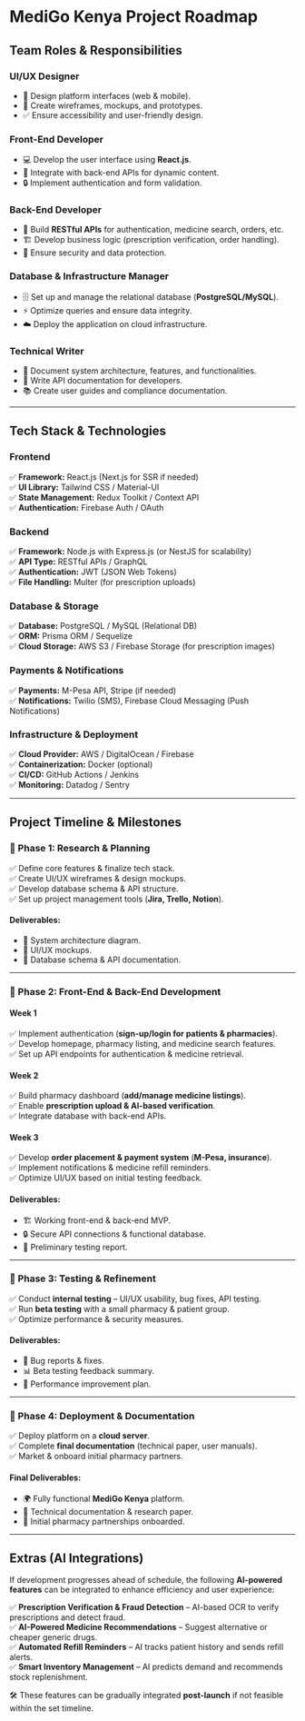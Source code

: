 # MediGo Kenya Project Roadmap  

## Team Roles & Responsibilities  

### UI/UX Designer  
- 🎨 Design platform interfaces (web & mobile).  
- 📝 Create wireframes, mockups, and prototypes.  
- ✅ Ensure accessibility and user-friendly design.  

### Front-End Developer  
- 💻 Develop the user interface using **React.js**.  
- 🔄 Integrate with back-end APIs for dynamic content.  
- 🔒 Implement authentication and form validation.  

### Back-End Developer  
- 🔗 Build **RESTful APIs** for authentication, medicine search, orders, etc.  
- 🏗️ Develop business logic (prescription verification, order handling).  
- 🔐 Ensure security and data protection.  

### Database & Infrastructure Manager  
- 🗄️ Set up and manage the relational database (**PostgreSQL/MySQL**).  
- ⚡ Optimize queries and ensure data integrity.  
- ☁️ Deploy the application on cloud infrastructure.  

### Technical Writer  
- 📄 Document system architecture, features, and functionalities.  
- 📌 Write API documentation for developers.  
- 📚 Create user guides and compliance documentation.  

---

## Tech Stack & Technologies  

### Frontend  
✅ **Framework:** React.js (Next.js for SSR if needed)  
✅ **UI Library:** Tailwind CSS / Material-UI  
✅ **State Management:** Redux Toolkit / Context API  
✅ **Authentication:** Firebase Auth / OAuth  

### Backend  
✅ **Framework:** Node.js with Express.js (or NestJS for scalability)  
✅ **API Type:** RESTful APIs / GraphQL  
✅ **Authentication:** JWT (JSON Web Tokens)  
✅ **File Handling:** Multer (for prescription uploads)  

### Database & Storage  
✅ **Database:** PostgreSQL / MySQL (Relational DB)  
✅ **ORM:** Prisma ORM / Sequelize  
✅ **Cloud Storage:** AWS S3 / Firebase Storage (for prescription images)  

### Payments & Notifications  
✅ **Payments:** M-Pesa API, Stripe (if needed)  
✅ **Notifications:** Twilio (SMS), Firebase Cloud Messaging (Push Notifications)  

### Infrastructure & Deployment  
✅ **Cloud Provider:** AWS / DigitalOcean / Firebase  
✅ **Containerization:** Docker (optional)  
✅ **CI/CD:** GitHub Actions / Jenkins  
✅ **Monitoring:** Datadog / Sentry  

---

## Project Timeline & Milestones  

### 📌 Phase 1: Research & Planning  
✅ Define core features & finalize tech stack.  
✅ Create UI/UX wireframes & design mockups.  
✅ Develop database schema & API structure.  
✅ Set up project management tools (**Jira, Trello, Notion**).  

#### **Deliverables:**  
- 📁 System architecture diagram.  
- 🎨 UI/UX mockups.  
- 📜 Database schema & API documentation.  

---

### 📌 Phase 2: Front-End & Back-End Development  

#### **Week 1**  
✅ Implement authentication (**sign-up/login for patients & pharmacies**).  
✅ Develop homepage, pharmacy listing, and medicine search features.  
✅ Set up API endpoints for authentication & medicine retrieval.  

#### **Week 2**  
✅ Build pharmacy dashboard (**add/manage medicine listings**).  
✅ Enable **prescription upload & AI-based verification**.  
✅ Integrate database with back-end APIs.  

#### **Week 3**  
✅ Develop **order placement & payment system** (**M-Pesa, insurance**).  
✅ Implement notifications & medicine refill reminders.  
✅ Optimize UI/UX based on initial testing feedback.  

#### **Deliverables:**  
- 🏗️ Working front-end & back-end MVP.  
- 🔒 Secure API connections & functional database.  
- 📝 Preliminary testing report.  

---

### 📌 Phase 3: Testing & Refinement  
✅ Conduct **internal testing** – UI/UX usability, bug fixes, API testing.  
✅ Run **beta testing** with a small pharmacy & patient group.  
✅ Optimize performance & security measures.  

#### **Deliverables:**  
- 🐞 Bug reports & fixes.  
- 📊 Beta testing feedback summary.  
- 🚀 Performance improvement plan.  

---

### 📌 Phase 4: Deployment & Documentation  
✅ Deploy platform on a **cloud server**.  
✅ Complete **final documentation** (technical paper, user manuals).  
✅ Market & onboard initial pharmacy partners.  

#### **Final Deliverables:**  
- 🌍 Fully functional **MediGo Kenya** platform.  
- 📖 Technical documentation & research paper.  
- 🏥 Initial pharmacy partnerships onboarded.  

---

## Extras (AI Integrations)  

If development progresses ahead of schedule, the following **AI-powered features** can be integrated to enhance efficiency and user experience:  

✅ **Prescription Verification & Fraud Detection** – AI-based OCR to verify prescriptions and detect fraud.  
✅ **AI-Powered Medicine Recommendations** – Suggest alternative or cheaper generic drugs.  
✅ **Automated Refill Reminders** – AI tracks patient history and sends refill alerts.  
✅ **Smart Inventory Management** – AI predicts demand and recommends stock replenishment.  

🛠️ These features can be gradually integrated **post-launch** if not feasible within the set timeline.  

